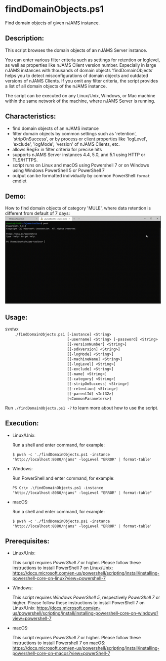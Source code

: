 # findDomainObjects.ps1
Find domain objects of given nJAMS instance. 

## Description:

This script browses the domain objects of an nJAMS Server instance. 

You can enter various filter criteria such as settings for retention or loglevel, as well as properties like nJAMS Client version number. Especially in large nJAMS instances with thousands of domain objects 'findDomainObjects' helps you to detect misconfigurations of domain objects and outdated versions of nJAMS Clients. If you omit any filter criteria, the script provides a list of all domain objects of the nJAMS instance.

The script can be executed on any Linux/Unix, Windows, or Mac machine within the same network of the machine, where nJAMS Server is running.

## Characteristics:

* find domain objects of an nJAMS instance
* filter domain objects by common settings such as 'retention', 'stripOnSuccess', or by process or client properties like 'logLevel', 'exclude', 'logMode', 'version' of nJAMS Clients, etc.
* allows RegEx in filter criteria for precise hits
* supports nJAMS Server instances 4.4, 5.0, and 5.1 using HTTP or TLS/HTTPS.
* script runs on Linux and macOS using Powershell 7 or on Windows using Windows PowerShell 5 or PowerShell 7
* output can be formatted individually by common PowerShell `format` cmdlet

## Demo:
How to find domain objects of category 'MULE', where data retention is different from default of 7 days:
![findDomainObjects-demo](img/findDomainObjects-demo.gif)

## Usage:

```
SYNTAX
    ./findDomainObjects.ps1 [-instance] <String>
                            [-username] <String> [-password] <String>
                            [[-versionNumber] <String>] 
                            [[-sdkVersion] <String>] 
                            [[-logMode] <String>] 
                            [[-machineName] <String>] 
                            [[-logLevel] <String>] 
                            [[-exclude] <String>] 
                            [[-name] <String>] 
                            [[-category] <String>] 
                            [[-stripOnSuccess] <String>] 
                            [[-retention] <String>] 
                            [[-parentId] <Int32>]
                            [<CommonParameters>]
```

Run `./findDomainObjects.ps1 -?` to learn more about how to use the script. 

## Execution:

* Linux/Unix:

  Run a shell and enter command, for example:

  ```
  $ pwsh -c './findDomainObjects.ps1 -instance "http://localhost:8080/njams" -logLevel "ERROR" | format-table'
  ```

* Windows:

  Run PowerShell and enter command, for example:

  ```
  PS C:\> .\findDomainObjects.ps1 -instance "http://localhost:8080/njams" -logLevel "ERROR" | format-table"
  ```

* macOS:

  Run a shell and enter command, for example:

  ```
  $ pwsh -c './findDomainObjects.ps1 -instance "http://localhost:8080/njams" -logLevel "ERROR" | format-table'
  ```

## Prerequisites:

* Linux/Unix: 

  This script requires *PowerShell 7* or higher. Please follow these instructions to install PowerShell 7 on Linux/Unix:
  https://docs.microsoft.com/en-us/powershell/scripting/install/installing-powershell-core-on-linux?view=powershell-7

* Windows:

  This script requires *Windows PowerShell 5*, respectively *PowerShell 7* or higher. Please follow these instructions to install PowerShell 7 on Linux/Unix:
  https://docs.microsoft.com/en-us/powershell/scripting/install/installing-powershell-core-on-windows?view=powershell-7

* macOS:

  This script requires *PowerShell 7* or higher. Please follow these instructions to install Powershell 7 on macOS:
  https://docs.microsoft.com/en-us/powershell/scripting/install/installing-powershell-core-on-macos?view=powerShell-7